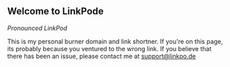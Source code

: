 ## Welcome to LinkPode
*Pronounced LinkPod*

This is my personal burner domain and link shortner. If you're on this page, its probably because you ventured to the wrong link.
If you believe that there has been an issue, please contact me at support@linkpo.de
